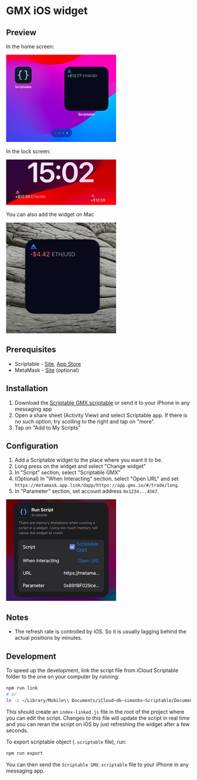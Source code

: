 # GMX iOS widget

## Preview

In the home screen:

![Home screen](home-screen.jpg)

In the lock screen:

![Lock screen](lock-screen.jpg)

You can also add the widget on Mac

![Mac widget](mac-widget.jpg)

## Prerequisites

- Scriptable - [Site](https://scriptable.app), [App Store](https://apps.apple.com/us/app/scriptable/id1405459188)
- MetaMask - [Site](https://metamask.io) (optional)

## Installation

1. Download the [Scriptable GMX.scriptable](<./Scriptable GMX.scriptable>) or send it to your iPhone in any messaging app
2. Open a share sheet (Activity View) and select Scriptable app. If there is no such option, try scolling to the right and tap on "more".
3. Tap on "Add to My Scripts"

## Configuration

1. Add a Scriptable widget to the place where you want it to be.
2. Long press on the widget and select "Change widget"
3. In "Script" section, select "Scriptable GMX"
4. (Optional) In "When Interacting" section, select "Open URL" and set `https://metamask.app.link/dapp/https://app.gmx.io/#/trade/long`.
5. In "Parameter" section, set account address `0x1234...4567`.

![Configuration](widget-configuration.jpg)

## Notes

- The refresh rate is controlled by iOS. So it is usually lagging behind the actual positions by minutes.

## Development

To speed up the development, link the script file from iCloud Scriptable folder to the one on your computer by running:

```bash
npm run link
# or
ln -s ~/Library/Mobile\\ Documents/iCloud~dk~simonbs~Scriptable/Documents/Scriptable\\ GMX.js index-linked.js
```

This should create an `index-linked.js` file in the root of the project where you can edit the script. Changes to this file will update the script in real time and you can reran the script on iOS by just refreshing the widget after a few seconds.

To export scriptable object (`.scriptable` file), run:

```bash
npm run export
```

You can then send the `Scriptable GMX.scriptable` file to your iPhone in any messaging app.
